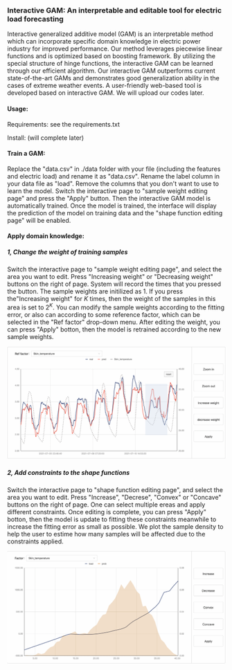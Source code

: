 ### Interactive GAM: An interpretable and editable tool for electric load forecasting

Interactive generalized additive model (GAM) is an interpretable method which can incorporate specific domain knowledge in electric power industry for improved performance. Our method leverages piecewise linear functions and is optimized based on boosting framework. By utilizing the special structure of hinge functions, the interactive GAM can be learned through our efficient algorithm. Our interactive GAM outperforms current state-of-the-art GAMs and demonstrates good generalization ability in the cases of extreme weather events. A user-friendly web-based tool is developed based on interactive GAM. We will upload our codes later.

#### Usage:

Requirements: see the requirements.txt

Install: (will complete later)



#### Train a GAM:

Replace the "data.csv" in ./data folder with your file (including the features and electric load) and rename it as "data.csv". Rename the label column in your data file as "load". Remove the columns that you don't want to use to learn the model. Switch the interactive page to "sample weight editing page" and press the "Apply" button. Then the interactive GAM model is automatically trained. Once the model is trained, the interface will display the prediction of the model on training data and the "shape function editing page" will be enabled.

#### Apply domain knowledge:

##### 1, Change the weight of training samples

Switch the interactive page to "sample weight editing page", and select the area you want to edit. Press "Increasing weight" or "Decreasing  weight" buttons on the right of page. System will record the times that you pressed the button. The sample weights are initilized as $1$. If you press the"Increasing weight" for $K$ times, then the weight of the samples in this area is set to $2^K$.  You can modify the sample weights according to the fitting error, or also can according to some reference factor, which can be selected in the "Ref factor" drop-down menu. After editing the weight, you can press "Apply" botton, then the model is retrained according to the new sample weights.

![page_1](./figs/page_1.png)

##### 2, Add constraints to the shape functions

Switch the interactive page to "shape function editing page", and select the area you want to edit. Press "Increase", "Decrese", "Convex" or "Concave" buttons on the right of page. One can select multiple ereas and apply different constraints. Once editing is complete, you can press "Apply" botton, then the model is update to fitting these constraints meanwhile to increase the fitting error as small as possible. We plot the sample density to help the user to estime how many samples will be affected due to the constraints applied.

![page_2](./figs/page_2.png)

